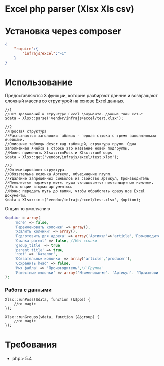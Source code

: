 # Excel php parser (Xlsx Xls csv)

# Установка через composer

```json
{
	"require":{
		"infrajs/excel":"~1"
	}
}
```

# Использование

Предоставляются 3 функции, которые разбирают данные и возвращают сложный массив со структурой на основе Excel данных.

```
//1 
//Нет требований к структуре Excel документа, данные "как есть"
$data = Xlsx::parse('vendor/infrajs/excel/test.xlsx');

//2 
//Простая структура
//Распознаются заголовки таблицы - первая строка с тремя заполненными ячейками.
//Описание таблицы descr над таблицей, структура групп. Одна заполненная ячейка в строке это название новой подгруппы.
//Можно применять Xlsx::runPoss и Xlsx::runGroups
$data = Xlsx::get('vendor/infrajs/excel/test.xlsx');

//3
//Оптимизировання структура.
//Обязательна колонка Артикул, объединение групп. 
//Удаление запрещённых символов из свойство Артикул, Производитель
//Появляется параметр more, куда складываются нестандартные колонки, 
//Есть опции вторым аргументом.
//Можно передать путь до папки, чтобы обработать сразу все Excel документы.
$data = Xlsx::init('vendor/infrajs/excel/test.xlsx', $option);

```

Опции по умолчанию
```php
$option = array(
	'more' => false,
	'Переименовать колонки' => array(),
	'Удалить колонки' => array(),
	'Подготовить для адреса' => array('Артикул'=>'article','Производитель'=>'producer'),//Ничего
	'Ссылка parent' => false, //Нет ссылки
	'group_title' => true,
	'parent_title' => true,
	'root' => 'Каталог',
	'Обязательные колонки' => array('article','producer'),
	'Сохранить head' => false,
	'Имя файла' => 'Производитель',//'Группа'
	'Известные колонки' => array('Наименование', 'Артикул', 'Производитель') //Остальные попадают в свойство more
);
```

### Работа с данными

```
Xlsx::runPoss($data, function (&$pos) {
	//do magic
});

Xlsx::runGroups($data, function (&$group) {
	//do magic
});

```



# Требования
- php > 5.4